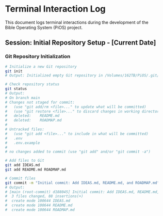 # Terminal Interaction Log

This document logs terminal interactions during the development of the Bible Operating System (PiOS) project.

## Session: Initial Repository Setup - [Current Date]

### Git Repository Initialization
```bash
# Initialize a new Git repository
git init
# Output: Initialized empty Git repository in /Volumes/162TB/PiOS/.git/

# Check repository status
git status
# Output: 
# On branch main
# Changes not staged for commit:
#   (use "git add/rm <file>..." to update what will be committed)
#   (use "git restore <file>..." to discard changes in working directory)
# 	deleted:    README.md
# 	deleted:    ROADMAP.md
# 
# Untracked files:
#   (use "git add <file>..." to include in what will be committed)
# 	.env
# 	.env.example
# 
# no changes added to commit (use "git add" and/or "git commit -a")

# Add files to Git
git add IDEAS.md
git add README.md ROADMAP.md

# Commit files
git commit -m "Initial commit: Add IDEAS.md, README.md, and ROADMAP.md"
# Output:
# [main (root-commit) d188045] Initial commit: Add IDEAS.md, README.md, and ROADMAP.md
#  3 files changed, 88 insertions(+)
#  create mode 100644 IDEAS.md
#  create mode 100644 README.md
#  create mode 100644 ROADMAP.md
```

